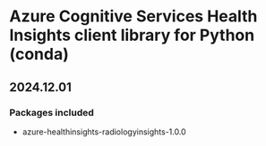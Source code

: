 # Azure Cognitive Services Health Insights client library for Python (conda)

## 2024.12.01

### Packages included

- azure-healthinsights-radiologyinsights-1.0.0
